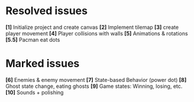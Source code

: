 # Resolved issues
**[1]** Initialize project and create canvas 
**[2]** Implement tilemap
**[3]** create player movement
**[4]** Player collisions with walls
**[5]** Animations & rotations
**[5.5]** Pacman eat dots


# Marked issues
**[6]** Enemies & enemy movement
**[7]** State-based Behavior (power dot)
**[8]** Ghost state change, eating ghosts
**[9]** Game states: Winning, losing, etc.
**[10]** Sounds + polishing